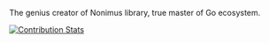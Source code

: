 The genius creator of Nonimus library, true master of Go ecosystem.

[![Contribution Stats](https://github-contribution-stats.vercel.app/api/?username=misteeka)](https://github.com/LordDashMe/github-contribution-stats/)
<!--
**misteeka/misteeka** is a ✨ _special_ ✨ repository because its `README.md` (this file) appears on your GitHub profile.

Here are some ideas to get you started:

- 🔭 I’m currently working on ...
- 🌱 I’m currently learning ...
- 👯 I’m looking to collaborate on ...
- 🤔 I’m looking for help with ...
- 💬 Ask me about ...
- 📫 How to reach me: ...
- 😄 Pronouns: ...
- ⚡ Fun fact: ...
-->
